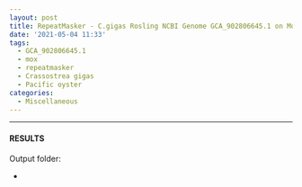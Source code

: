 ```yaml
---
layout: post
title: RepeatMasker - C.gigas Rosling NCBI Genome GCA_902806645.1 on Mox
date: '2021-05-04 11:33'
tags: 
  - GCA_902806645.1
  - mox
  - repeatmasker
  - Crassostrea gigas
  - Pacific oyster
categories: 
  - Miscellaneous
---
```




---

#### RESULTS

Output folder:

- []()

